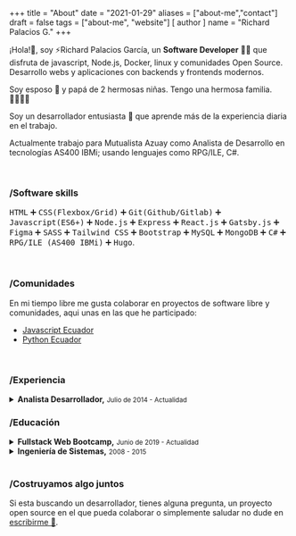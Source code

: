 +++
title = "About"
date = "2021-01-29"
aliases = ["about-me","contact"]
draft = false
tags = ["about-me", "website"]
[ author ]
  name = "Richard Palacios G."
+++

¡Hola!👋, soy ⚡Richard Palacios García, un **Software Developer**  👨‍💻 que disfruta de javascript, Node.js, Docker, linux y comunidades Open Source. Desarrollo webs y aplicaciones con backends y frontends modernos.

Soy <data value="de Celia">esposo 💑</data> y papá de 2 hermosas <data value="Rosi & Eli">niñas</data>. Tengo una hermosa familia. 👨‍👩‍👧‍👧

Soy un desarrollador entusiasta 💪 que aprende más de la experiencia diaria en el trabajo.

Actualmente trabajo para Mutualista Azuay como Analista de Desarrollo en tecnologías AS400 IBMi; usando lenguajes como RPG/ILE, C#.

</br>
<span></span>

### /Software skills
<p>
<kbd>HTML</kbd> ➕ <kbd>CSS(Flexbox/Grid)</kbd> ➕ <kbd>Git(Github/Gitlab)</kbd> ➕ <kbd>Javascript(ES6+)</kbd> ➕ <kbd>Node.js</kbd> ➕ <kbd>Express</kbd> ➕ <kbd>React.js</kbd> ➕ <kbd>Gatsby.js</kbd> ➕ <kbd>Figma</kbd> ➕ <kbd>SASS</kbd> ➕ <kbd>Tailwind CSS</kbd> ➕ <kbd>Bootstrap</kbd> ➕ <kbd>MySQL</kbd> ➕ <kbd>MongoDB</kbd> ➕ <kbd>C#</kbd> ➕ <kbd>RPG/ILE (AS400 IBMi)</kbd> ➕ <kbd>Hugo</kbd>.
</p>
</br>
<span></span>

### /Comunidades
En mi tiempo libre me gusta colaborar en proyectos de software libre y comunidades, aqui unas en las que he participado:
   - [Javascript Ecuador](http://javascript.ec/)
   - [Python Ecuador](https://python.ec/)

</br>
<span></span>

### /Experiencia
<details>
 <summary> <strong>Analista Desarrollador,</strong> <small>Julio de 2014 - Actualidad</small></summary>
 <samp>Mutualista Azuay, Banca, Cuenca-Ecuador</samp>
 <ul>
    <li>Desarrollo AS400 IBMi: RPG, RPG/ILE, DB2</li>
    <li>Desarrollo Web con C#</li>
    <li>Soporte a usuario e incedentes, mesa de ayuda.</li>
    <li>Standby, soporte horario extendido.</li>
 </ul>
</details>

<span></span>

### /Educación
<details>
   <summary><strong>Fullstack Web Bootcamp,</strong> <small>Junio de 2019 - Actualidad</small></summary>
   <samp>Keepcoding, Bootcamp de Desarrollo Web, España</samp>
   <ul>
      <li>Git, GitHub, GitLab, Sourcetree, Gitkraken</li>
      <li>HTML5, HTML Semántico, CSS, Responsive Web</li>
      <li>Javascript, ES6, POO</li>
      <li>Node.js, Expressjs, Mongodb</li>
      <li>React.js</li>
      <li>..más</li>
   </ul>
   <small>Estoy en un proceso de continuo aprendizaje y constantemente buscando ser una mejor persona y profesional. Actualmente estoy cursando un bootcamp de desarrollo web en [keepcoding](https://keepcoding.io/es/keepcoding-web-development-master-bootcamp/), donde estoy aprendiendo muchísimo y reforzando mi background en tecnologías web como Javascript ES6, Typescript, Node.js, Python, Reactjs, AWS, etc.</small>
</details>

<details>
   <summary><strong>Ingeniería de Sistemas,</strong> <small>2008 - 2015</small></summary>
 <samp>Universidad Politécnica Salesiana, Bachelor's Degree, Cuenca-Ecuador</samp>
</details>

</br>
<span></span>

### /Costruyamos algo juntos

Si esta buscando un desarrollador, tienes alguna pregunta, un proyecto open source en el que pueda colaborar o simplemente saludar no dude en [escribirme 📝](apalaciosg91@gmail.com).